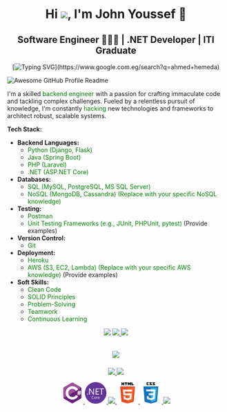 <h1 align="center">Hi <img src="https://raw.githubusercontent.com/aemmadi/aemmadi/master/wave.gif" width="30">, I'm John Youssef 👑</h1>

<h2 align="center">Software Engineer 👨🏻‍💻 | .NET Developer | ITI Graduate</h2>

<div align="center">

[![Typing SVG](https://readme-typing-svg.demolab.com?font=Orbitron&weight=500&size=22&pause=1000&color=C00000&center=true&vCenter=true&width=420&lines=Follow+to+get+new+updates+💙👌;)](https://www.google.com.eg/search?q=ahmed+hemeda)

</div>

<img alt="Awesome GitHub Profile Readme" src="assets/agpr.gif"> </img>

I'm a skilled  <font color="green">backend engineer</font>  with a passion for crafting immaculate code and tackling complex challenges.  Fueled by a relentless pursuit of knowledge, I'm constantly  <font color="green">hacking</font>  new technologies and frameworks to architect robust, scalable systems.

**Tech Stack:**

* **Backend Languages:**
    * <font color="green">Python (Django, Flask)</font>
    * <font color="green">Java (Spring Boot)</font>
    * <font color="green">PHP (Laravel)</font>
    * <font color="green">.NET (ASP.NET Core)</font>
* **Databases:**
    * <font color="green">SQL (MySQL, PostgreSQL, MS SQL Server)</font>
    * <font color="green">NoSQL (MongoDB, Cassandra)  (Replace with your specific NoSQL knowledge)</font>
* **Testing:**
    * <font color="green">Postman</font>
    * <font color="green">Unit Testing Frameworks (e.g., JUnit, PHPUnit, pytest)</font>  (Provide examples)
* **Version Control:**
    * <font color="green">Git</font>
* **Deployment:**
    * <font color="green">Heroku</font>
    * <font color="green">AWS (S3, EC2, Lambda)  (Replace with your specific AWS knowledge)</font>  (Provide examples)
* **Soft Skills:**
    * <font color="green">Clean Code</font>
    * <font color="green">SOLID Principles</font>
    * <font color="green">Problem-Solving</font>
    * <font color="green">Teamwork</font>
    * <font color="green">Continuous Learning</font>

<p align="center">
  <img src="https://komarev.com/ghpvc/?username=johnson3235&label=Visitors&color=0060A0&style=flat" height="40"/>
  <a href="https://github.com/johnson3235/johnson3235">
  <img src="https://img.shields.io/badge/dynamic/json?logo=github&label=Followers&labelColor=202525&color=800000&query=%24.data.totalSubs&url=https%3A%2F%2Fapi.spencerwoo.com%2Fsubstats%2F%3Fsource%3Dgithub%26queryKey%3Da-hemeda&longCache=true" height="40"/> </a>
  <a href="https://github.com/johnson3235/johnson3235?tab=stars"> <img Followers" src="https://img.shields.io/github/stars/a-hemeda?color=red&logo=github" height="40" > </a> </p>
 
<h2 align="center">
  <img src="https://readme-typing-svg.herokuapp.com?lines=Plus+22K+LinkedIn+Followers+❤️✨" /> </h2>
 
<p align="center">
  <a target="_blank" href="https://www.linkedin.com/in/john-youssef-2160091b4/"><img src="https://img.shields.io/badge/-LinkedIn-0060A0?style=for-the-badge&logo=Linkedin&logoColor=white" height="50" > </img> </a>
  <a target="_blank" href="mailto:johnyoussef32@gmail.com"><img src="https://img.shields.io/badge/-Gmail-800000?style=for-the-badge&logo=Gmail&logoColor=white" height="50" > </img> </a>
<br/>
<p align="center">
  <a href="https://www.w3schools.com/cs/" target="_blank" rel="noreferrer"> <img src="https://raw.githubusercontent.com/devicons/devicon/master/icons/csharp/csharp-original.svg" height="50"/> </a>
  <a href="https://dotnet.microsoft.com/" target="_blank" rel="noreferrer"> <img src="https://raw.githubusercontent.com/devicons/devicon/master/icons/dotnetcore/dotnetcore-original.svg" height="50"/> </a>
  <a href="https://postman.com" target="_blank" rel="noreferrer"> <img src="https://www.vectorlogo.zone/logos/getpostman/getpostman-icon.svg" height="50"/> </a>
  <a href="https://www.w3.org/html/" target="_blank" rel="noreferrer"> <img src="https://raw.githubusercontent.com/devicons/devicon/master/icons/html5/html5-original-wordmark.svg" height="50"/> </a>
  <a href="https://www.w3schools.com/css/" target="_blank" rel="noreferrer"> <img src="https://raw.githubusercontent.com/devicons/devicon/master/icons/css3/css3-original-wordmark.svg" height="50"/> </a>
  <a href="https://git-scm.com/" target="_blank" rel="noreferrer"> <img src="https://www.vectorlogo.zone/logos/git-scm/git-scm-icon.svg" height="50"/> </a> </p>

